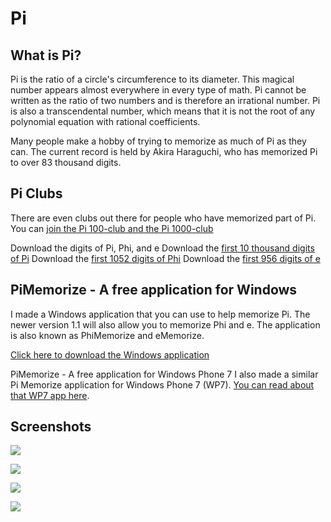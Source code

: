 # Pi

## What is Pi?

Pi is the ratio of a circle's circumference to its diameter. This magical number appears almost everywhere in every type of math. Pi cannot be written as the ratio of two numbers and is therefore an irrational number. Pi is also a transcendental number, which means that it is not the root of any polynomial equation with rational coefficients.

Many people make a hobby of trying to memorize as much of Pi as they can. The current record is held by Akira Haraguchi, who has memorized Pi to over 83 thousand digits.

## Pi Clubs

There are even clubs out there for people who have memorized part of Pi. You can [join the Pi 100-club and the Pi 1000-club](http://www.acc.umu.se/~olletg/)

Download the digits of Pi, Phi, and e
Download the [first 10 thousand digits of Pi](http://www.brianbondy.com/static/downloads/piDigits.txt)
Download the [first 1052 digits of Phi](http://www.brianbondy.com/static/downloads/phiDigits.txt)
Download the [first 956 digits of e](http://www.brianbondy.com/static/downloads/eDigits.txt)

## PiMemorize - A free application for Windows

I made a Windows application that you can use to help memorize Pi. The newer version 1.1 will also allow you to memorize Phi and e. The application is also known as PhiMemorize and eMemorize.

[Click here to download the Windows application](http://www.brianbondy.com/static/downloads/PiMemorize.exe)

PiMemorize - A free application for Windows Phone 7
I also made a similar Pi Memorize application for Windows Phone 7 (WP7). [You can read about that WP7 app here](http://brianbondy.com/blog/id/101/windows-phone-7-development-overview).

## Screenshots

<p><a href="/static/downloads/PiMemorize.exe"> <img border="0" src="/static/img/piMemorize.jpg"></a></p>
<p><img border="0" src="http://www.brianbondy.com/static/img/blogpost_101/piMemorize1.png"></p>
<p><img border="0" src="http://www.brianbondy.com/static/img/blogpost_101/piMemorize2.png"></p>
<p><img border="0" src="http://www.brianbondy.com/static/img/blogpost_101/piMemorize3.png"></p>
